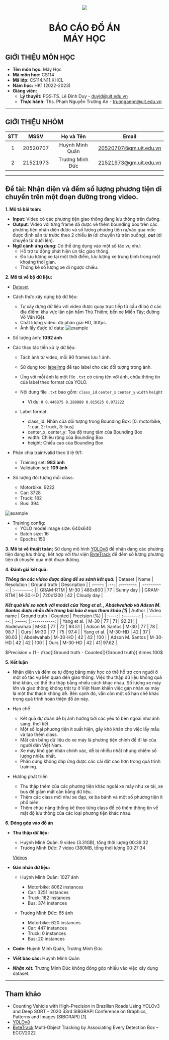 <p align="center">
  <a href="https://www.uit.edu.vn/" border="none">
    <img src="https://i.imgur.com/WmMnSRt.png" border="none">
  </a>
</p>

<h1 align="center">
  <b>
	BÁO CÁO ĐỒ ÁN <br> MÁY HỌC
  </b>
</h>

## GIỚI THIỆU MÔN HỌC
* **Tên môn học:** Máy Học
* **Mã môn học:** CS114
* **Mã lớp:** CS114.N11.KHCL
* **Năm học:** HK1 (2022-2023)
* **Giảng viên:**
  + **Lý thuyết:** PGS-TS. Lê Đình Duy - duyld@uit.edu.vn
  + **Thực hành:** Ths. Phạm Nguyễn Trường An - truonganpn@uit.edu.vn

---

## GIỚI THIỆU NHÓM

| STT | MSSV | Họ và Tên | Email |
| :-: |:----:| :-------: | :----:|
| 1 | 20520707 | Huỳnh Minh Quân | 20520707@gm.uit.edu.vn |
| 2 | 21521973 | Trương Minh Đức | 21521973@gm.uit.edu.vn |

---

## **Đề tài: Nhận diện và đếm số lượng phương tiện di chuyển trên một đoạn đường trong video.**

**1. Mô tả bài toán:**
+ **Input**: Video có các phương tiện giao thông đang lưu thông trên đường.
+ **Output**: Video với từng frame đã được vẽ thêm bounding box trên các phương tiện nhận diện được và số lượng phương tiện ra/vào qua mốc được định sẵn từ trước theo 2 chiều ***in*** (di chuyển từ trên xuống), ***out*** (di chuyển từ dưới lên).
+ **Ngữ cảnh ứng dụng**:
  Có thể ứng dụng vào một số tác vụ như:
  + Hỗ trợ tự động phát hiện ùn tắc giao thông.
  + Đo lưu lượng xe tại một thời điểm, lưu lượng xe trung bình trong một khoảng thời gian.
  + Thống kê số lượng xe đi ngược chiều.

**2. Mô tả về bộ dữ liệu:**
+ [Dataset](https://github.com/mquan8342/cs114_finalProject/tree/main/yolo_data)
+ Cách thức xây dựng bộ dữ liệu:
  + Tự xây dựng dữ liệu với video được quay trực tiếp từ cầu đi bộ ở các địa điểm: khu vực lân cận hầm Thủ Thiêm; bến xe Miền Tây; đường Võ Văn Kiệt.
  + Chất lượng video: độ phân giải HD, 30fps.
  + Ảnh lấy được từ data:
![example](/yolo_data/images/train/VID_20230115_170408_1.png)
+ Số lượng ảnh: **1092 ảnh**
+ Các thao tác tiền xử lý dữ liệu: 
  + Tách ảnh từ video, mỗi 90 frames lưu 1 ảnh.
  + Sử dụng tool [labelimg](https://github.com/heartexlabs/labelImg) để tạo label cho các đối tượng trong ảnh.
  + Ứng với mỗi ảnh là một file `.txt` có cùng tên với ảnh, chứa thông tin của label theo format của YOLO.
  + Nội dung file `.txt` bao gồm: `class_id` `center_x` `center_y` `width` `height`
    + Ví dụ: `0 0.446875 0.288889 0.015625 0.072222`

  + Label format:
    + class_id: Nhãn của đối tượng trong Bounding Box: [0: motorbike, 1: car, 2: truck, 3: bus]
    + center_x, center_y: Tọa độ trung tâm của Bounding Box
    + width: Chiều rộng của Bounding Box
    + height: Chiều cao của Bounding Box

 + Phân chia train/valid theo tỉ lệ 9/1:
   + Training set: **983 ảnh**
   + Validation set: **109 ảnh**
 + Số lượng đối tượng mỗi class:
    + Motorbike: 9222
    + Car: 3728
    + Truck: 182
    + Bus: 394

![example](instance_chart.png)

  + Training config:
    + YOLO model image size: 640x640
    + Batch size: 16
    + Epochs: 150
  
**3. Mô tả về thuật toán:** Sử dụng mô hình [YOLOv8](https://github.com/ultralytics/ultralytics) để nhận dạng các phương tiện đang lưu thông, kết hợp với thư viện [ByteTrack](https://github.com/ifzhang/ByteTrack.git) để đếm số lượng phương tiện di chuyển qua một đoạn đường.
     
**4. Đánh giá kết quả:**

***Thông tin các video được dùng để so sánh kết quả:***
| Dataset | Name | Resolution | Ground truth | Description |
| :-----: | :--: | :--------: | :----------: | :---------: |
| GRAM-RTM | M-30 | 480x800 | 77 | Sunny day |
| GRAM-RTM | M-30-HD | 720x1200 | 42 | Cloudy day |

***Kết quả khi so sánh với model của Yang et al. , Abdelwahab và Adson M. Santos được nhắc đến trong bài báo ở mục tham khảo [1]***
| Author | Video name | Ground truth | Counted | Precision (%) |
| :----: | :--------: | :----------: | :-----: | :-----------: |
| Yang et al. | M-30 | 77 | 71 | 92.21 |
| Abdelwahab | M-30 | 77 | 72 | 93.51 |
| Adson M. Santos | M-30 | 77 | 78 | 98.7 |
| Ours | M-30 | 77 | 75 | 97.4 |
| Yang et al. | M-30-HD | 42 | 37 | 90.03 |
| Abdelwahab | M-30-HD | 42 | 42 | 100 |
| Adson M. Santos | M-30-HD | 42 | 42 | 100 |
| Ours | M-30-HD | 42 |  41| 97.62 |

$Precision = (1 - \frac{|Ground truth - Counted|}{Ground truth}) \times 100$

**5. Kết luận**
  + Nhận diện và đếm xe tự động bằng máy học có thể hỗ trợ con người ở một số tác vụ liên quan đến giao thông.  Việc thu thập dữ liệu không quá khó khăn, có thể thu thập bằng nhiều cách khác nhau. Số lượng xe máy lớn và giao thông không trật tự ở Việt Nam khiến việc gán nhãn xe máy là một thử thách không dễ. Bên cạnh đó, vẫn còn một số hạn chế khác trong quá trình hoàn thiện đồ án này.

  + Hạn chế
    + Kết quả dự đoán dễ bị ảnh hưởng bởi các yếu tố bên ngoài như ánh sáng, thời tiết.
    + Một số loại phương tiện ít xuất hiện, gây khó khăn cho việc lấy mẫu và tạo thêm class.
    + Mất cân bằng dữ liệu do xe máy là phương tiện chính để đi lại của người dân Việt Nam.
    + Xe máy khó gán nhãn chính xác, dễ bị nhiễu nhất nhưng chiếm số lượng nhiều nhất.
    + Phần cứng không đáp ứng được các cài đặt cao hơn trong quá trình training.

  + Hướng phát triển
    + Thu thập thêm của các phương tiện khác ngoài xe máy như xe tải, xe bus để giảm mất cân bằng dữ liệu.
    + Thêm các class mới như xe đạp, xe ba bánh và một số phương tiện ít phổ biến.
    + Thêm chức năng thống kê theo từng class để có thêm thông tin về mật độ lưu thông của các loại phương tiện khác nhau.

**6. Đóng góp vào đồ án**
  + **Thu thập dữ liệu:**
    + Huỳnh Minh Quân: 9 video (3.31GB), tổng thời lượng 00:39:32
    + Trương Minh Đức: 7 video (380MB, tổng thời lượng 00:27:34
    
    [Videos](https://drive.google.com/file/d/1VZj-VXvslpbcJLhzN8Kv7rLtNmAoMs5a/view?usp=share_link)
  
  + **Gán nhãn dữ liệu:**
    + Huỳnh Minh Quân: 1027 ảnh
      + Motorbike:  8062 instances
      + Car: 3251 instances
      + Truck: 182 instances
      + Bus: 374 instances
      
    + Trương Minh Đức: 65 ảnh
      + Motorbike:  620 instances
      + Car: 447 instances
      + Truck: 0 instances
      + Bus: 20 instances
    
  + **Code:** Huỳnh Minh Quân, Trương Minh Đức
  
  + **Viết báo cáo:** Huỳnh Minh Quân 
  
  + ***Nhận xét:*** Trương Minh Đức không đóng góp nhiều vào việc xây dựng dataset.

---

## **Tham khảo**
  + Counting Vehicle with High-Precision in Brazilian Roads Using YOLOv3 and Deep SORT - 2020 33rd SIBGRAPI Conference on Graphics, Patterns and Images (SIBGRAPI) [1]
  + [YOLOv8](https://github.com/ultralytics/ultralytics/)
  + [ByteTrack](https://github.com/ifzhang/ByteTrack.git) Multi-Object Tracking by Associating Every Detection Box – ECCV2022
  
